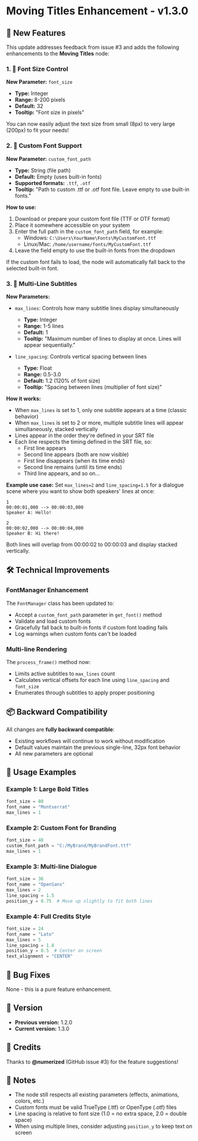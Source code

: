 # Moving Titles Enhancement - v1.3.0

## 🎉 New Features

This update addresses feedback from issue #3 and adds the following enhancements to the **Moving Titles** node:

### 1. 📏 Font Size Control

**New Parameter:** `font_size`
- **Type:** Integer
- **Range:** 8-200 pixels
- **Default:** 32
- **Tooltip:** "Font size in pixels"

You can now easily adjust the text size from small (8px) to very large (200px) to fit your needs!

### 2. 🎨 Custom Font Support

**New Parameter:** `custom_font_path`
- **Type:** String (file path)
- **Default:** Empty (uses built-in fonts)
- **Supported formats:** `.ttf`, `.otf`
- **Tooltip:** "Path to custom .ttf or .otf font file. Leave empty to use built-in fonts."

**How to use:**
1. Download or prepare your custom font file (TTF or OTF format)
2. Place it somewhere accessible on your system
3. Enter the full path in the `custom_font_path` field, for example:
   - Windows: `C:\Users\YourName\Fonts\MyCustomFont.ttf`
   - Linux/Mac: `/home/username/fonts/MyCustomFont.ttf`
4. Leave the field empty to use the built-in fonts from the dropdown

If the custom font fails to load, the node will automatically fall back to the selected built-in font.

### 3. 📝 Multi-Line Subtitles

**New Parameters:**
- `max_lines`: Controls how many subtitle lines display simultaneously
  - **Type:** Integer
  - **Range:** 1-5 lines
  - **Default:** 1
  - **Tooltip:** "Maximum number of lines to display at once. Lines will appear sequentially."

- `line_spacing`: Controls vertical spacing between lines
  - **Type:** Float
  - **Range:** 0.5-3.0
  - **Default:** 1.2 (120% of font size)
  - **Tooltip:** "Spacing between lines (multiplier of font size)"

**How it works:**
- When `max_lines` is set to 1, only one subtitle appears at a time (classic behavior)
- When `max_lines` is set to 2 or more, multiple subtitle lines will appear simultaneously, stacked vertically
- Lines appear in the order they're defined in your SRT file
- Each line respects the timing defined in the SRT file, so:
  - First line appears
  - Second line appears (both are now visible)
  - First line disappears (when its time ends)
  - Second line remains (until its time ends)
  - Third line appears, and so on...

**Example use case:**
Set `max_lines=2` and `line_spacing=1.5` for a dialogue scene where you want to show both speakers' lines at once:
```
1
00:00:01,000 --> 00:00:03,000
Speaker A: Hello!

2
00:00:02,000 --> 00:00:04,000
Speaker B: Hi there!
```
Both lines will overlap from 00:00:02 to 00:00:03 and display stacked vertically.

## 🛠️ Technical Improvements

### FontManager Enhancement
The `FontManager` class has been updated to:
- Accept a `custom_font_path` parameter in `get_font()` method
- Validate and load custom fonts
- Gracefully fall back to built-in fonts if custom font loading fails
- Log warnings when custom fonts can't be loaded

### Multi-line Rendering
The `process_frame()` method now:
- Limits active subtitles to `max_lines` count
- Calculates vertical offsets for each line using `line_spacing` and `font_size`
- Enumerates through subtitles to apply proper positioning

## 📦 Backward Compatibility

All changes are **fully backward compatible**:
- Existing workflows will continue to work without modification
- Default values maintain the previous single-line, 32px font behavior
- All new parameters are optional

## 🚀 Usage Examples

### Example 1: Large Bold Titles
```python
font_size = 80
font_name = "Montserrat"
max_lines = 1
```

### Example 2: Custom Font for Branding
```python
font_size = 48
custom_font_path = "C:/MyBrand/MyBrandFont.ttf"
max_lines = 1
```

### Example 3: Multi-line Dialogue
```python
font_size = 36
font_name = "OpenSans"
max_lines = 2
line_spacing = 1.5
position_y = 0.75  # Move up slightly to fit both lines
```

### Example 4: Full Credits Style
```python
font_size = 24
font_name = "Lato"
max_lines = 5
line_spacing = 1.8
position_y = 0.5  # Center on screen
text_alignment = "CENTER"
```

## 🐛 Bug Fixes

None - this is a pure feature enhancement.

## 📌 Version

- **Previous version:** 1.2.0
- **Current version:** 1.3.0

## 🙏 Credits

Thanks to **@numerized** (GitHub issue #3) for the feature suggestions!

## 📝 Notes

- The node still respects all existing parameters (effects, animations, colors, etc.)
- Custom fonts must be valid TrueType (.ttf) or OpenType (.otf) files
- Line spacing is relative to font size (1.0 = no extra space, 2.0 = double space)
- When using multiple lines, consider adjusting `position_y` to keep text on screen

